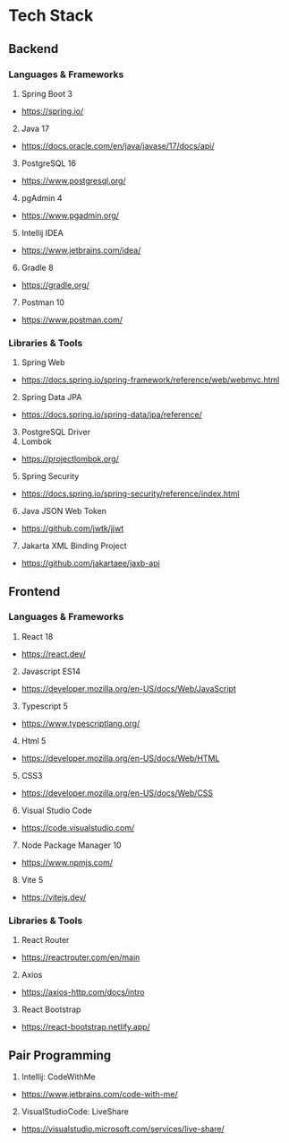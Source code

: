 # Tech Stack
## Backend
### Languages & Frameworks
1. Spring Boot 3
- https://spring.io/
2. Java 17 
- https://docs.oracle.com/en/java/javase/17/docs/api/ 
3. PostgreSQL 16
- https://www.postgresql.org/ 
4. pgAdmin 4
- https://www.pgadmin.org/ 
5. Intellij IDEA
- https://www.jetbrains.com/idea/ 
6. Gradle 8
- https://gradle.org/ 
7. Postman 10
- https://www.postman.com/

### Libraries & Tools
1. Spring Web 
- https://docs.spring.io/spring-framework/reference/web/webmvc.html 
2. Spring Data JPA
- https://docs.spring.io/spring-data/jpa/reference/ 
3. PostgreSQL Driver
4. Lombok
- https://projectlombok.org/ 
5. Spring Security
- https://docs.spring.io/spring-security/reference/index.html 
6. Java JSON Web Token
- https://github.com/jwtk/jjwt
7. Jakarta XML Binding Project
- https://github.com/jakartaee/jaxb-api 


## Frontend
###  Languages & Frameworks
1. React 18
- https://react.dev/
2. Javascript ES14
- https://developer.mozilla.org/en-US/docs/Web/JavaScript 
3. Typescript 5
- https://www.typescriptlang.org/
4. Html 5
- https://developer.mozilla.org/en-US/docs/Web/HTML 
5. CSS3
- https://developer.mozilla.org/en-US/docs/Web/CSS 
6. Visual Studio Code
- https://code.visualstudio.com/ 
7. Node Package Manager 10
- https://www.npmjs.com/ 
8. Vite 5
- https://vitejs.dev/ 

### Libraries & Tools
1. React Router
- https://reactrouter.com/en/main
2. Axios 
- https://axios-http.com/docs/intro
3. React Bootstrap
- https://react-bootstrap.netlify.app/

## Pair Programming

1. Intellij: CodeWithMe
- https://www.jetbrains.com/code-with-me/
2. VisualStudioCode: LiveShare
- https://visualstudio.microsoft.com/services/live-share/
